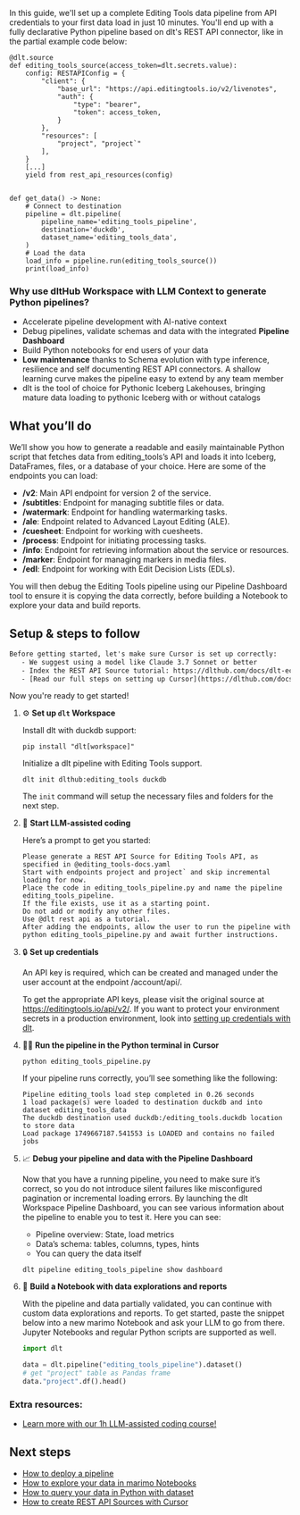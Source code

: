 In this guide, we'll set up a complete Editing Tools data pipeline from API credentials to your first data load in just 10 minutes. You'll end up with a fully declarative Python pipeline based on dlt's REST API connector, like in the partial example code below:

```python-outcome
@dlt.source
def editing_tools_source(access_token=dlt.secrets.value):
    config: RESTAPIConfig = {
        "client": {
            "base_url": "https://api.editingtools.io/v2/livenotes",
            "auth": {
                "type": "bearer",
                "token": access_token,
            }
        },
        "resources": [
            "project", "project`"
        ],
    }
    [...]
    yield from rest_api_resources(config)


def get_data() -> None:
    # Connect to destination
    pipeline = dlt.pipeline(
        pipeline_name='editing_tools_pipeline',
        destination='duckdb',
        dataset_name='editing_tools_data', 
    )
    # Load the data
    load_info = pipeline.run(editing_tools_source())
    print(load_info) 
```

### Why use dltHub Workspace with LLM Context to generate Python pipelines?

- Accelerate pipeline development with AI-native context
- Debug pipelines, validate schemas and data with the integrated **Pipeline Dashboard**
- Build Python notebooks for end users of your data
- **Low maintenance** thanks to Schema evolution with type inference, resilience and self documenting REST API connectors. A shallow learning curve makes the pipeline easy to extend by any team member
- dlt is the tool of choice for Pythonic Iceberg Lakehouses, bringing mature data loading to pythonic Iceberg with or without catalogs

## What you’ll do

We’ll show you how to generate a readable and easily maintainable Python script that fetches data from editing_tools’s API and loads it into Iceberg, DataFrames, files, or a database of your choice. Here are some of the endpoints you can load:

- **/v2**: Main API endpoint for version 2 of the service.
- **/subtitles**: Endpoint for managing subtitle files or data.
- **/watermark**: Endpoint for handling watermarking tasks.
- **/ale**: Endpoint related to Advanced Layout Editing (ALE).
- **/cuesheet**: Endpoint for working with cuesheets.
- **/process**: Endpoint for initiating processing tasks.
- **/info**: Endpoint for retrieving information about the service or resources.
- **/marker**: Endpoint for managing markers in media files.
- **/edl**: Endpoint for working with Edit Decision Lists (EDLs).

You will then debug the Editing Tools pipeline using our Pipeline Dashboard tool to ensure it is copying the data correctly, before building a Notebook to explore your data and build reports.

## Setup & steps to follow

```default
Before getting started, let's make sure Cursor is set up correctly:
   - We suggest using a model like Claude 3.7 Sonnet or better
   - Index the REST API Source tutorial: https://dlthub.com/docs/dlt-ecosystem/verified-sources/rest_api/ and add it to context as **@dlt rest api**
   - [Read our full steps on setting up Cursor](https://dlthub.com/docs/dlt-ecosystem/llm-tooling/cursor-restapi#23-configuring-cursor-with-documentation)
```

Now you're ready to get started!

1. ⚙️ **Set up `dlt` Workspace**
    
    Install dlt with duckdb support:
    ```shell
    pip install "dlt[workspace]"
    ```

    Initialize a dlt pipeline with Editing Tools support.
    ```shell
    dlt init dlthub:editing_tools duckdb
    ```

    The `init` command will setup the necessary files and folders for the next step.
    
2. 🤠 **Start LLM-assisted coding**
    
    Here’s a prompt to get you started:
    
    ```prompt
    Please generate a REST API Source for Editing Tools API, as specified in @editing_tools-docs.yaml 
    Start with endpoints project and project` and skip incremental loading for now. 
    Place the code in editing_tools_pipeline.py and name the pipeline editing_tools_pipeline. 
    If the file exists, use it as a starting point. 
    Do not add or modify any other files. 
    Use @dlt rest api as a tutorial. 
    After adding the endpoints, allow the user to run the pipeline with python editing_tools_pipeline.py and await further instructions.
    ```

    
3. 🔒 **Set up credentials** 
    
    An API key is required, which can be created and managed under the user account at the endpoint /account/api/.
    
    To get the appropriate API keys, please visit the original source at https://editingtools.io/api/v2/.
    If you want to protect your environment secrets in a production environment, look into [setting up credentials with dlt](https://dlthub.com/docs/walkthroughs/add_credentials).
    
4. 🏃‍♀️ **Run the pipeline in the Python terminal in Cursor**
    
    ```shell
    python editing_tools_pipeline.py
    ```
    
    If your pipeline runs correctly, you’ll see something like the following:
    
    ```shell
    Pipeline editing_tools load step completed in 0.26 seconds
    1 load package(s) were loaded to destination duckdb and into dataset editing_tools_data
    The duckdb destination used duckdb:/editing_tools.duckdb location to store data
    Load package 1749667187.541553 is LOADED and contains no failed jobs
    ```
    
5. 📈 **Debug your pipeline and data with the Pipeline Dashboard**

    Now that you have a running pipeline, you need to make sure it’s correct, so you do not introduce silent failures like misconfigured pagination or incremental loading errors. By launching the dlt Workspace Pipeline Dashboard, you can see various information about the pipeline to enable you to test it. Here you can see:
    - Pipeline overview: State, load metrics
    - Data’s schema: tables, columns, types, hints
    - You can query the data itself
    
    ```shell
    dlt pipeline editing_tools_pipeline show dashboard
    ```
    
6. 🐍 **Build a Notebook with data explorations and reports**

    With the pipeline and data partially validated, you can continue with custom data explorations and reports. To get started, paste the snippet below into a new marimo Notebook and ask your LLM to go from there. Jupyter Notebooks and regular Python scripts are supported as well.

    
    ```python
    import dlt

   data = dlt.pipeline("editing_tools_pipeline").dataset()
   # get "project" table as Pandas frame
   data."project".df().head()
    ```

### Extra resources:

- [Learn more with our 1h LLM-assisted coding course!](https://www.youtube.com/watch?v=GGid70rnJuM)

## Next steps

- [How to deploy a pipeline](https://dlthub.com/docs/walkthroughs/deploy-a-pipeline)
- [How to explore your data in marimo Notebooks](https://dlthub.com/docs/general-usage/dataset-access/marimo)
- [How to query your data in Python with dataset](https://dlthub.com/docs/general-usage/dataset-access/dataset)
- [How to create REST API Sources with Cursor](https://dlthub.com/docs/dlt-ecosystem/llm-tooling/cursor-restapi)

